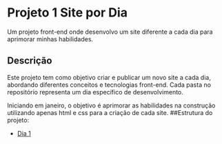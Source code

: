 # Projeto 1 Site por Dia

Um projeto front-end onde desenvolvo um site diferente a cada dia para aprimorar minhas habilidades.

## Descrição

Este projeto tem como objetivo criar e publicar um novo site a cada dia, abordando diferentes conceitos e tecnologias front-end. Cada pasta no repositório representa um dia específico de desenvolvimento.

Iniciando em janeiro, o objetivo é aprimorar as habilidades na construção utilizando apenas html e css para a criação de cada site.
##Estrutura do projeto:
<nav>
        <ul>
            <li><a href="./Dia 1/index.html">Dia 1</a></li>
        </ul>
    </nav>
